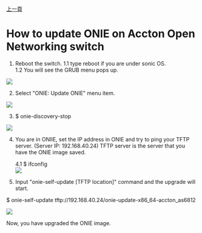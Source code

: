 [上一頁](https://jian-hong-wu.github.io/blog/ONIE/)

# How to update ONIE on Accton Open Networking switch

1. Reboot the switch.
    1.1 type reboot if you are under sonic OS.   
    1.2 You will see the GRUB menu pops up.    
    
![](https://jian-hong-wu.github.io/blog/ONIE/onie_update/1.png)

2. Select "ONIE: Update ONIE" menu item.   
 
![](https://jian-hong-wu.github.io/blog/ONIE/onie_update/2.png)

3. $ onie-discovery-stop

![](https://jian-hong-wu.github.io/blog/ONIE/onie_update/3.png)

4. You are in ONIIE, set the IP address in ONIE and try to ping your TFTP server. (Server IP: 192.168.40.24) TFTP server is the server that you have the ONIE image saved.    

    4.1 $ ifconfig   
![](https://jian-hong-wu.github.io/blog/ONIE/onie_update/4.png)

5. Input "onie-self-update [TFTP location]" command and the upgrade will start.

$ onie-self-update tftp://192.168.40.24/onie-update-x86_64-accton_as6812

![](https://jian-hong-wu.github.io/blog/ONIE/onie_update/5.png)

Now, you have upgraded the ONIE image.
